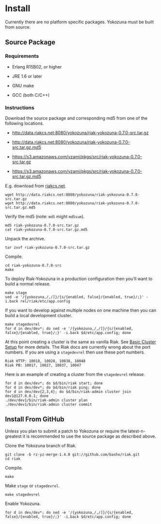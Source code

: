 Install
=======

Currently there are no platform specific packages.  Yokozuna must be
built from source.

Source Package
--------------

### Requirements ###

* Erlang R15B02, or higher

* JRE 1.6 or later

* GNU make

* GCC (both C/C++)

### Instructions ###

Download the source package and corresponding md5 from one of the
following locations.

* http://data.riakcs.net:8080/yokozuna/riak-yokozuna-0.7.0-src.tar.gz

* http://data.riakcs.net:8080/yokozuna/riak-yokozuna-0.7.0-src.tar.gz.md5

* https://s3.amazonaws.com/yzami/pkgs/src/riak-yokozuna-0.7.0-src.tar.gz

* https://s3.amazonaws.com/yzami/pkgs/src/riak-yokozuna-0.7.0-src.tar.gz.md5

E.g. download from [riakcs.net][rcs].

	wget http://data.riakcs.net:8080/yokozuna/riak-yokozuna-0.7.0-src.tar.gz
	wget http://data.riakcs.net:8080/yokozuna/riak-yokozuna-0.7.0-src.tar.gz.md5

Verify the md5 (note: `md5` might `md5sum`).

	md5 riak-yokozuna-0.7.0-src.tar.gz
	cat riak-yokozuna-0.7.0-src.tar.gz.md5

Unpack the archive.

    tar zxvf riak-yokozuna-0.7.0-src.tar.gz

Compile.

	cd riak-yokozuna-0.7.0-src
	make

To deploy Riak-Yokozuna in a production configuration then you'll want
to build a normal release.

	make stage
	sed -e '/{yokozuna,/,/]}/{s/{enabled, false}/{enabled, true}/;}' -i.back rel/riak/etc/app.config

If you want to develop against multiple nodes on one machine then you
can build a local development cluster.

	make stagedevrel
	for d in dev/dev*; do sed -e '/{yokozuna,/,/]}/{s/{enabled, false}/{enabled, true}/;}' -i.back $d/etc/app.config; done

At this point creating a cluster is the same as vanilla Riak.  See
[Basic Cluster Setup][bcs] for more details.  The Riak docs are
currently wrong about the port numbers.  If you are using a
`stagedevrel` then use these port numbers.

	Riak HTTP: 10018, 10028, 10038, 10048
	Riak PB: 10017, 10027, 10037, 10047

Here is an example of creating a cluster from the `stagedevrel`
release.

    for d in dev/dev*; do $d/bin/riak start; done
	for d in dev/dev*; do $d/bin/riak ping; done
    for d in dev/dev{2,3,4}; do $d/bin/riak-admin cluster join dev1@127.0.0.1; done
	./dev/dev1/bin/riak-admin cluster plan
	./dev/dev1/bin/riak-admin cluster commit


[bcs]: http://docs.basho.com/riak/latest/cookbooks/Basic-Cluster-Setup/

[rcs]: https://www.riakcs.net/

Install From GitHub
-----------------

Unless you plan to submit a patch to Yokozuna or require the
latest-n-greatest it is recommended to use the source package as
described above.

Clone the Yokozuna branch of Riak.

    git clone -b rz-yz-merge-1.4.0 git://github.com/basho/riak.git
    cd riak

Compile.

	make

Make `stage` or `stagedevrel`.

	make stagedevrel

Enable Yokozuna.

	for d in dev/dev*; do sed -e '/{yokozuna,/,/]}/{s/{enabled, false}/{enabled, true}/;}' -i.back $d/etc/app.config; done
